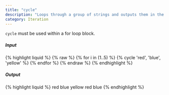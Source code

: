 ```yaml
---
title: "cycle"
description: "Loops through a group of strings and outputs them in the order that they were passed as parameters."
category: Iteration
---
```


`cycle` must be used within a for loop block.

##### Input

{% highlight liquid %}
{% raw %}
{% for i in (1..5) %}
  {% cycle 'red', 'blue', 'yellow' %}
{% endfor %}
{% endraw %}
{% endhighlight %}

##### Output

{% highlight liquid %}
red blue yellow red blue
{% endhighlight %}
